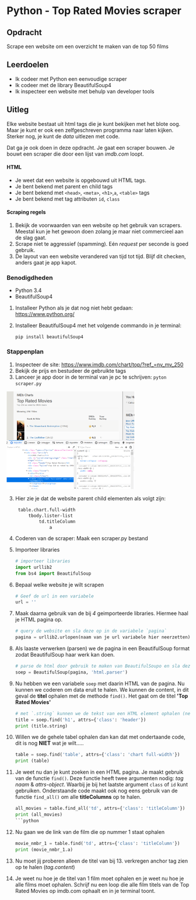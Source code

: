 
# Python - Top Rated Movies scraper

## Opdracht

Scrape een website om een overzicht te maken van de top 50 films

## Leerdoelen

- Ik codeer met Python een eenvoudige scraper
- Ik codeer met de library BeautifulSoup4
- Ik inspecteer een website met behulp van developer tools

## Uitleg

Elke website bestaat uit html tags die je kunt bekijken met het blote oog. Maar je kunt er ook een zelfgeschreven programma naar laten kijken. 
Sterker nog, je kunt de _data_ uitlezen met code. 

Dat ga je ook doen in deze opdracht. Je gaat een scraper bouwen. Je bouwt een scraper die door een lijst van _imdb.com_ loopt. 


#### HTML

- Je weet dat een website is opgebouwd uit HTML tags.
- Je bent bekend met parent en child tags
- Je bent bekend met `<head>`, `<meta>`, `<h1>`,`a`, `<table>`  tags
- Je bent bekend met tag attributen `id`, `class`

#### Scraping regels

1. Bekijk de voorwaarden van een website op het gebruik van scrapers. Meestal kun je het gewoon doen zolang je maar niet commercieel aan de slag gaat.
2. Scrape niet te aggressief (spamming). Eén _request_ per seconde is goed gebruik.
3. De layout van een website verandered van tijd tot tijd. Blijf dit checken, anders gaat je app kapot.

### Benodigdheden

- Python 3.4
- BeautifulSoup4

1. Installeer Python als je dat nog niet hebt gedaan: https://www.python.org/
2. Installeer BeautifulSoup4 met het volgende commando in je terminal: 

   ```
   pip install beautifulSoup4
   ```
### Stappenplan

1. Inspecteer de site: https://www.imdb.com/chart/top/?ref_=nv_mv_250
2. Bekijk de prijs en bestudeer de gebruikte tags
3. Lanceer je app door in de terminal van je pc te schrijven: `pyton scraper.py`

<img src="scraping2.png" width="350">

3. Hier zie je dat de website parent child elementen als volgt zijn:

   ```
    table.chart.full-width
        tbody.lister-list
            td.titleColumn
                a
    ```
4. Coderen van de scraper: Maak een scraper.py bestand

5. Importeer libraries

    ```python
    # importeer libraries
    import urllib2
    from bs4 import BeautifulSoup
    ```

6. Bepaal welke website je wilt scrapen

    ```python
    # Geef de url in een variabele
    url = ''
    ```

7. Maak daarna gebruik van de bij _4_ geimporteerde libraries. Hiermee haal je HTML pagina op.

    ```python
    # query de website en sla deze op in de variabele `pagina`
    pagina = urllib2.urlopen(naam van je url variabele hier neerzetten)
    ```

8. Als laaste verwerken (parsen) we de pagina in een BeautifulSoup format zodat BeautifulSoup haar werk kan doen.

    ```python
    # parse de html door gebruik te maken van BeautifulSoupo en sla deze op in `soep`
    soep = BeautifulSoup(pagina, 'html.parser')
    ```

9. Nu hebben we een variabele `soep` met daarin HTML van de pagina. Nu kunnen we coderen om data eruit te halen. We kunnen de content, in dit geval de __titel__ ophalen met de methode `find()`. Het gaat om de titel __'Top Rated Movies'__

    ```python
    # met `.string` kunnen we de tekst van een HTML element ophalen (net als innerHTML)
    title = soep.find('h1', attrs={'class': 'header'})
    print (title.string)
    ```

10. Willen we de gehele tabel ophalen dan kan dat met ondertaande code, dit is nog __NIET__ wat je wilt.....

    ```python
    table = soep.find('table', attrs={'class': 'chart full-width'})
    print (table)
    ```

11. Je weet nu dan je kunt zoeken in een HTML pagina. Je maakt gebruik van de functie `find()`. Deze functie heeft twee argumenten nodig: _tag naam_ & _attrs-object_. Waarbij je bij het laatste argument `class` of `id` kunt gebruiken. Onderstaande code maakt ook nog eens gebruik van de functie `find_all()` om alle __titleColumns__ op te halen.
    ```python
    all_movies = table.find_all('td', attrs={'class': 'titleColumn'})
    print (all_movies)
    ```python

12. Nu gaan we de link van de film die op nummer 1 staat ophalen  

    ```python
    movie_nmbr_1 = table.find('td', attrs={'class': 'titleColumn'})
    print (movie_nmbr_1.a)
    ```
13. Nu moet jij proberen alleen de titel van bij 13. verkregen anchor tag zien op te halen (_tag.content_)

14. Je weet nu hoe je de titel van 1 film moet ophalen en je weet nu hoe je alle films moet ophalen. Schrijf nu een loop die alle film titels van de Top Rated Movies op imdb.com ophaalt en in je terminal toont.
